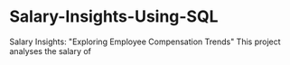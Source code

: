 # Salary-Insights-Using-SQL
Salary Insights: "Exploring Employee Compensation Trends" This project analyses the salary of  
